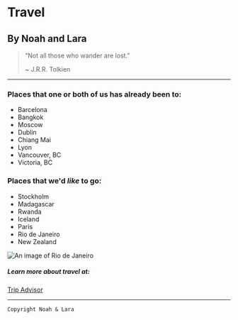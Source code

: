 # Travel

## By Noah and Lara

> “Not all those who wander are lost.”
>
> ~ J.R.R. Tolkien

---

### Places that one or both of us has already been to:

* Barcelona
* Bangkok
* Moscow
* Dublin
* Chiang Mai
* Lyon
* Vancouver, BC
* Victoria, BC

### Places that we'd **_like_** to go:
* Stockholm
* Madagascar
* Rwanda
* Iceland
* Paris
* Rio de Janeiro
* New Zealand

![An image of Rio de Janeiro](https://www.telegraph.co.uk/content/dam/Travel/Destinations/South%20America/Brazil/Rio%20de%20Janeiro/rio-christ-guide-lead.jpg?imwidth=450)

##### Learn more about travel at:
[Trip Advisor](https://www.tripadvisor.com/)

*****

`Copyright Noah & Lara`
